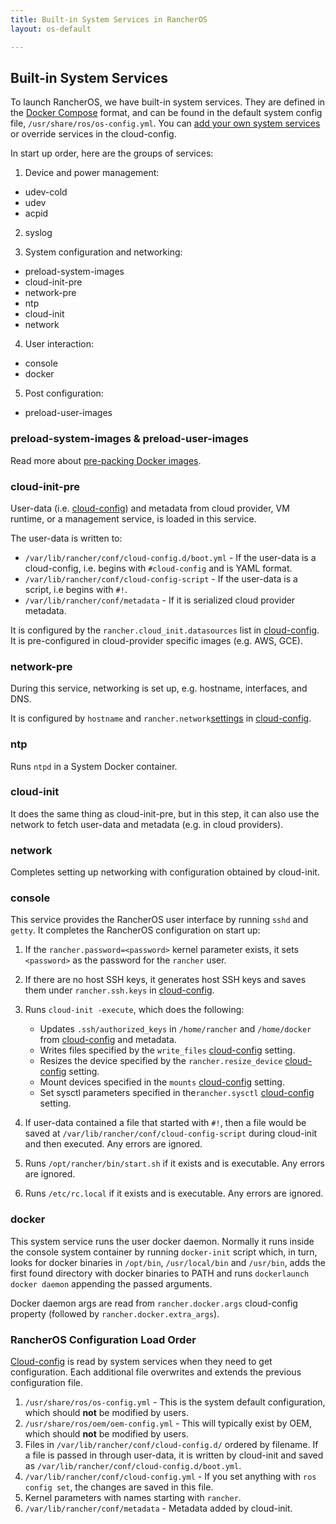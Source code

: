 ```yaml
---
title: Built-in System Services in RancherOS
layout: os-default

---
```


## Built-in System Services 

To launch RancherOS, we have built-in system services. They are defined in the [Docker Compose](https://docs.docker.com/compose/compose-file/) format, and can be found in the default system config file, `/usr/share/ros/os-config.yml`. You can [add your own system services]({{site.baseurl}}/os/system-services/) or override services in the cloud-config. 

In start up order, here are the groups of services:

1. Device and power management:
- udev-cold
- udev
- acpid

2. syslog

3. System configuration and networking: 
- preload-system-images
- cloud-init-pre
- network-pre
- ntp
- cloud-init
- network

4. User interaction:
- console
- docker

5. Post configuration:
- preload-user-images

### preload-system-images & preload-user-images

Read more about [pre-packing Docker images]({{site.baseurl}}/os/configuration/prepacking-docker-images/). 

### cloud-init-pre

User-data (i.e. [cloud-config]({{site.baseurl}}/os/cloud-config/)) and metadata from cloud provider, VM runtime, or a management service, is loaded in this service. 

The user-data is written to:

* `/var/lib/rancher/conf/cloud-config.d/boot.yml` - If the user-data is a cloud-config, i.e. begins with `#cloud-config` and is YAML format.
* `/var/lib/rancher/conf/cloud-config-script` - If the user-data is a script, i.e begins with `#!`.
* `/var/lib/rancher/conf/metadata` - If it is serialized cloud provider metadata.

It is configured by the `rancher.cloud_init.datasources` list in [cloud-config]({{site.baseurl}}/os/cloud-config). It is pre-configured in cloud-provider specific images (e.g. AWS, GCE).

### network-pre

During this service, networking is set up, e.g. hostname, interfaces, and DNS. 

It is configured by `hostname` and `rancher.network`[settings]({{site.baseurl}}/os/configuration/networking) in [cloud-config]({{site.baseurl}}/os/cloud-config/).

### ntp

Runs `ntpd` in a System Docker container.

### cloud-init

It does the same thing as cloud-init-pre, but in this step, it can also use the network to fetch user-data and metadata (e.g. in cloud providers).


### network

Completes setting up networking with configuration obtained by cloud-init.


### console

This service provides the RancherOS user interface by running `sshd` and `getty`. It completes the RancherOS configuration on start up:

1. If the `rancher.password=<password>` kernel parameter exists, it sets `<password>` as the password for the `rancher` user.

2. If there are no host SSH keys, it generates host SSH keys and saves them under `rancher.ssh.keys` in [cloud-config]({{site.baseurl}}/os/cloud-config/).

3. Runs `cloud-init -execute`, which does the following:

   * Updates `.ssh/authorized_keys` in `/home/rancher` and `/home/docker` from [cloud-config]({{site.baseurl}}/os/cloud-config/) and metadata.
   * Writes files specified by the `write_files` [cloud-config]({{site.baseurl}}/os/cloud-config/) setting.
   * Resizes the device specified by the `rancher.resize_device` [cloud-config]({{site.baseurl}}/os/cloud-config/) setting.
   * Mount devices specified in the `mounts` [cloud-config]({{site.baseurl}}/os/cloud-config/) setting.
   * Set sysctl parameters specified in  the`rancher.sysctl` [cloud-config]({{site.baseurl}}/os/cloud-config/) setting.

4. If user-data contained a file that started with `#!`, then a file would be saved at `/var/lib/rancher/conf/cloud-config-script` during cloud-init and then executed. Any errors are ignored.

5. Runs `/opt/rancher/bin/start.sh` if it exists and is executable. Any errors are ignored.

6. Runs `/etc/rc.local` if it exists and is executable. Any errors are ignored.


### docker

This system service runs the user docker daemon. Normally it runs inside the console system container by running `docker-init` script which, in turn, looks for docker binaries in `/opt/bin`, `/usr/local/bin` and `/usr/bin`, adds the first found directory with docker binaries to PATH and runs `dockerlaunch docker daemon` appending the passed arguments.

Docker daemon args are read from `rancher.docker.args` cloud-config property (followed by `rancher.docker.extra_args`).

### RancherOS Configuration Load Order

[Cloud-config]({{site.baseurl}}/os/cloud-config/) is read by system services when they need to get configuration. Each additional file overwrites and extends the previous configuration file. 

1. `/usr/share/ros/os-config.yml` - This is the system default configuration, which should **not** be modified by users.
2. `/usr/share/ros/oem/oem-config.yml` - This will typically exist by OEM, which should **not** be modified by users.
3. Files in `/var/lib/rancher/conf/cloud-config.d/` ordered by filename. If a file is passed in through user-data, it is written by cloud-init and saved as `/var/lib/rancher/conf/cloud-config.d/boot.yml`.
4. `/var/lib/rancher/conf/cloud-config.yml` - If you set anything with `ros config set`, the changes are saved in this file.
5. Kernel parameters with names starting with `rancher`.
6. `/var/lib/rancher/conf/metadata` - Metadata added by cloud-init.
